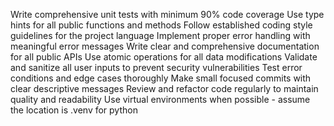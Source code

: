 Write comprehensive unit tests with minimum 90% code coverage
Use type hints for all public functions and methods
Follow established coding style guidelines for the project language
Implement proper error handling with meaningful error messages
Write clear and comprehensive documentation for all public APIs
Use atomic operations for all data modifications
Validate and sanitize all user inputs to prevent security vulnerabilities
Test error conditions and edge cases thoroughly
Make small focused commits with clear descriptive messages
Review and refactor code regularly to maintain quality and readability
Use virtual environments when possible - assume the location is .venv for python
